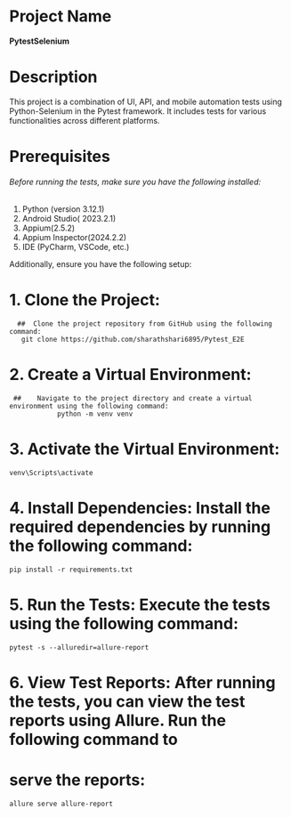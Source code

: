 
# Project Name
**PytestSelenium**

# Description
This project is a combination of UI, API, and mobile automation tests using Python-Selenium in the Pytest framework. It includes tests for various functionalities across different platforms.

# Prerequisites

###### Before running the tests, make sure you have the following installed:

1. Python (version 3.12.1)
2. Android Studio( 2023.2.1)
3. Appium(2.5.2)
4. Appium Inspector(2024.2.2)
5. IDE (PyCharm, VSCode, etc.)

Additionally, ensure you have the following setup:

# 1. Clone the Project: 
      ##  Clone the project repository from GitHub using the following command:
       git clone https://github.com/sharathshari6895/Pytest_E2E

# 2. Create a Virtual Environment:
     ##    Navigate to the project directory and create a virtual environment using the following command:
             	python -m venv venv

# 3. Activate the Virtual Environment:
	venv\Scripts\activate

# 4. Install Dependencies: Install the required dependencies by running the following command:
	pip install -r requirements.txt

# 5. Run the Tests: Execute the tests using the following command:
	pytest -s --alluredir=allure-report
	
# 6. View Test Reports: After running the tests, you can view the test reports using Allure. Run the following 	command to 
#     serve the reports:
	
	allure serve allure-report

